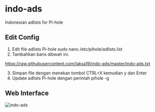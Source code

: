 # indo-ads
Indonesian adlists for Pi-hole
## Edit Config
1. Edit file adlists Pi-hole
sudo nano /etc/pihole/adlists.list
2. Tambahkan baris dibwah ini.

https://raw.githubusercontent.com/laksa19/indo-ads/master/indo-ads.txt

3. Simpan file dengan menekan tombol CTRL+X kemudian y dan Enter
4. Update adlists Pi-hole dengan perintah pihole -g 

## Web Interface

![indo-ads](https://github.com/laksa19/indo-ads/blob/master/pi-hole_indo-ads.png?raw=true)
